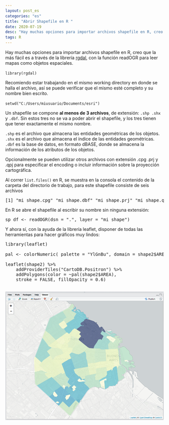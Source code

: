 ```yaml
---
layout: post_es
categories: "es"
title: "Abrir Shapefile en R "
date: 2020-07-19
desc: "Hay muchas opciones para importar archivos shapefile en R, creo que la más fácil es a través de la librería rgdal..."
tags: R
---
```


Hay muchas opciones para importar archivos shapefile en R, creo que la más fácil es a través de la librería [rgdal](#https://cran.r-project.org/web/packages/rgdal/rgdal.pdf),  con la función readOGR para leer mapas como objetos espaciales.

<!--more-->

`library(rgdal)`

Recomiendo estar trabajando en el mismo working directory en donde se halla el archivo, así se puede verificar que el mismo esté completo y su nombre bien escrito.

`setwd("C:/Users/miusuario/Documents/esri")`

Un shapefile se compone **al menos de 3 archivos**, de extensión: `.shp .shx` y `.dbf`. Sin estos tres no se va a poder abrir el shapefile, y los tres tienen que tener exactamente el mismo nombre.

`.shp` es el archivo que almacena las entidades geométricas de los objetos.
`.shx` es el archivo que almacena el índice de las entidades geométricas.
`.dbf` es la base de datos, en formato dBASE, donde se almacena la información de los atributos de los objetos.

Opcionalmente se pueden utilizar otros archivos con extensión .cpg .prj y .qpj para especificar el encoding o incluir información sobre la proyección cartográfica.

Al correr `list.files()` en R, se muestra en la consola el contenido de la carpeta del directorio de trabajo, para este shapefile consiste de seis archivos

<pre>
[1] "mi_shape.cpg" "mi_shape.dbf" "mi_shape.prj" "mi_shape.qpj" "mi_shape.shp" "mi_shape.shx"
</pre>

En R se abre el shapefile al escribir su nombre sin ninguna extensión:

<pre>
sp_df <- readOGR(dsn = ".", layer = "mi_shape")
</pre>

Y ahora sí, con la ayuda de la librería leaflet,  disponer de todas las herramientas para hacer gráficos muy lindos:

<pre>
library(leaflet)

pal <- colorNumeric( palette = "YlGnBu", domain = shape2$AREA)

leaflet(shape2) %>%
    addProviderTiles("CartoDB.Positron") %>%
    addPolygons(color = ~pal(shape2$AREA),
    stroke = FALSE, fillOpacity = 0.6)

</pre>

<img src="/images/abrir-shapefile-R.png" class="postimg" >
